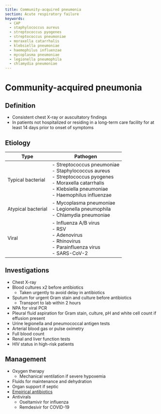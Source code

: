 ```yaml
---
title: Community-acquired pneumonia
section: Acute respiratory failure
keywords:
  - CAP
  - staphylococcus aureus
  - streptococcus pyogenes
  - streptococcus pneumoniae
  - moraxella catarrhalis
  - klebsiella pneumoniae
  - haemophilus influenzae
  - mycoplasma pneumoniae
  - legionella pneumophila
  - chlamydia pneumoniae
---
```


# Community-acquired pneumonia

## Definition

- Consistent chest X-ray or auscultatory findings
- In patients not hospitalized or residing in a long-term care facility for at least 14 days prior to onset of symptoms

## Etiology

| Type               | Pathogen                                                                                                                                                            |
|--------------------|---------------------------------------------------------------------------------------------------------------------------------------------------------------------|
| Typical bacterial  | - Streptococcus pneumoniae<br>- Staphylococcus aureus<br>- Streptococcus pyogenes<br>- Moraxella catarrhalis<br>- Klebsiella pneumoniae<br>- Haemophilus influenzae |
| Atypical bacterial | - Mycoplasma pneumoniae<br>- Legionella pneumophila<br>- Chlamydia pneumoniae                                                                                       |
| Viral              | - Influenza A/B virus<br>- RSV<br>- Adenovirus<br>- Rhinovirus<br>- Parainfluenza virus<br>- SARS-CoV-2                                                             |

## Investigations

- Chest X-ray
- Blood cultures x2 before antibiotics
  - Taken urgently to avoid delay in antibiotics
- Sputum for urgent Gram stain and culture before antibiotics
  - Transport to lab within 2 hours
- NPA for viral PCR
- Pleural fluid aspiration for Gram stain, culture, pH and white cell count if effusion present
- Urine legionella and pneumococcal antigen tests
- Arterial blood gas or pulse oximetry
- Full blood count
- Renal and liver function tests
- HIV status in high-risk patients

## Management

- Oxygen therapy
  - Mechanical ventilation if severe hypoxemia
- Fluids for maintenance and dehydration
- Organ support if septic
- [Empirical antibiotics](../treatments/antibiotics#community-acquired-pneumonia)
- Antivirals
  - Oseltamivir for influenza
  - Remdesivir for COVID-19
